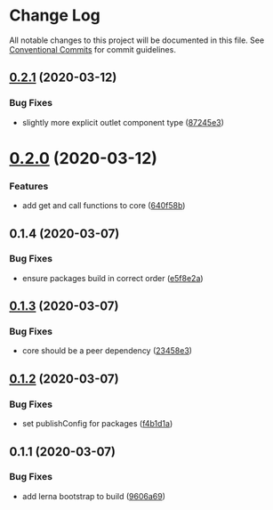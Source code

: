# Change Log

All notable changes to this project will be documented in this file.
See [Conventional Commits](https://conventionalcommits.org) for commit guidelines.

## [0.2.1](https://github.com/microfrontend-react/microfrontend-react/compare/v0.2.0...v0.2.1) (2020-03-12)


### Bug Fixes

* slightly more explicit outlet component type ([87245e3](https://github.com/microfrontend-react/microfrontend-react/commit/87245e3405fc86bf85b89c10b230c4323615f81c))





# [0.2.0](https://github.com/microfrontend-react/microfrontend-react/compare/v0.1.4...v0.2.0) (2020-03-12)


### Features

* add get and call functions to core ([640f58b](https://github.com/microfrontend-react/microfrontend-react/commit/640f58b95819813bd69a4743a4cfdbdfab1e85e5))





## 0.1.4 (2020-03-07)


### Bug Fixes

* ensure packages build in correct order ([e5f8e2a](https://github.com/microfrontend-react/microfrontend-react/commit/e5f8e2a82217ffabcb0ec0a8f48b5dc169602c3d))





## [0.1.3](https://github.com/microfrontend-react/microfrontend-react/compare/v0.1.2...v0.1.3) (2020-03-07)


### Bug Fixes

* core should be a peer dependency ([23458e3](https://github.com/microfrontend-react/microfrontend-react/commit/23458e381086f2773177a5a5417a34e28ac0612c))





## [0.1.2](https://github.com/microfrontend-react/microfrontend-react/compare/v0.1.1...v0.1.2) (2020-03-07)


### Bug Fixes

* set publishConfig for packages ([f4b1d1a](https://github.com/microfrontend-react/microfrontend-react/commit/f4b1d1afa20d7a659db6ca306239d99fa151bc56))





## 0.1.1 (2020-03-07)


### Bug Fixes

* add lerna bootstrap to build ([9606a69](https://github.com/microfrontend-react/microfrontend-react/commit/9606a691b91e011d2c22fe29e9bf94ea1f98809b))
